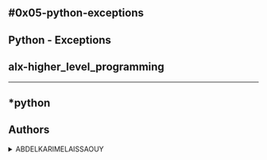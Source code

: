 #0x05-python-exceptions
---
Python - Exceptions
---
## alx-higher_level_programming
---
*python 
---
## Authors
<details>
    <summary>ABDELKARIMELAISSAOUY</summary>
    <ul>
    <li><a href="https://www.github.com/KARIMELAISSAOUY">Github</a></li>
    <li><a href="https://www.twitter.com/KARIMELAISSAOUY">Twitter</a></li>
    </ul>
</details>
